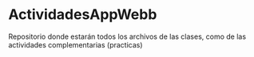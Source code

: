 # ActividadesAppWebb
Repositorio donde estarán todos los archivos de las clases, como de las actividades complementarias (practicas)


